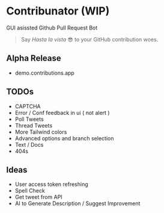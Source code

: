 # Contribunator (WIP)

GUI asissted Github Pull Request Bot

> Say _Hasta la vista_ 😎 to your GitHub contribution woes.

## Alpha Release

- demo.contributions.app

## TODOs

- CAPTCHA
- Error / Conf feedback in ui ( not alert )
- Poll Tweets
- Thread Tweets
- More Tailwind colors
- Advanced options and branch selection
- Text / Docs
- 404s

## Ideas

- User access token refreshing
- Spell Check
- Get tweet from API
- AI to Generate Description / Suggest Improvement
